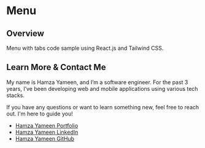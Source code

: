 # Menu

## Overview

Menu with tabs code sample using React.js and Tailwind CSS.

## Learn More & Contact Me

My name is Hamza Yameen, and I’m a software engineer. For the past 3 years, I’ve been developing web and mobile applications using various tech stacks.

If you have any questions or want to learn something new, feel free to reach out. I'm here to guide you!

- [Hamza Yameen Portfolio](https://hamzayameen.com/)
- [Hamza Yameen LinkedIn](https://www.linkedin.com/in/hamza-yameen/)
- [Hamza Yameen GitHub](https://github.com/hamza-yameen)
